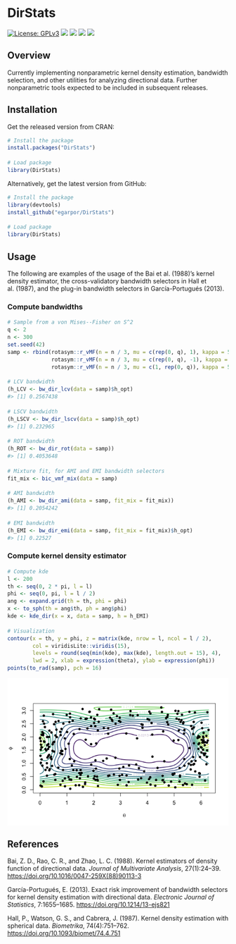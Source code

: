 DirStats
========

[![License:
GPLv3](https://img.shields.io/badge/license-GPLv3-blue.svg)](https://www.gnu.org/licenses/gpl-3.0)
[![](https://travis-ci.org/egarpor/DirStats.svg?branch=master)](https://travis-ci.org/egarpor/DirStats)
[![](https://www.r-pkg.org/badges/version/DirStats?color=green)](https://cran.r-project.org/package=DirStats)
[![](http://cranlogs.r-pkg.org/badges/grand-total/DirStats?color=green)](https://cran.r-project.org/package=DirStats)
[![](http://cranlogs.r-pkg.org/badges/last-month/DirStats?color=green)](https://cran.r-project.org/package=DirStats)

<!-- <img src="" alt="DirStats  hexlogo" align="right" width="200" style="padding: 0 15px; float: right;"/> -->

Overview
--------

Currently implementing nonparametric kernel density estimation,
bandwidth selection, and other utilities for analyzing directional data.
Further nonparametric tools expected to be included in subsequent
releases.

Installation
------------

Get the released version from CRAN:

``` r
# Install the package
install.packages("DirStats")

# Load package
library(DirStats)
```

Alternatively, get the latest version from GitHub:

``` r
# Install the package
library(devtools)
install_github("egarpor/DirStats")

# Load package
library(DirStats)
```

Usage
-----

The following are examples of the usage of the Bai et al. (1988)’s
kernel density estimator, the cross-validatory bandwidth selectors in
Hall et al. (1987), and the plug-in bandwidth selectors in
García-Portugués (2013).

### Compute bandwidths

``` r
# Sample from a von Mises--Fisher on S^2
q <- 2
n <- 300
set.seed(42)
samp <- rbind(rotasym::r_vMF(n = n / 3, mu = c(rep(0, q), 1), kappa = 5),
              rotasym::r_vMF(n = n / 3, mu = c(rep(0, q), -1), kappa = 5),
              rotasym::r_vMF(n = n / 3, mu = c(1, rep(0, q)), kappa = 5))

# LCV bandwidth
(h_LCV <- bw_dir_lcv(data = samp)$h_opt)
#> [1] 0.2567438

# LSCV bandwidth
(h_LSCV <- bw_dir_lscv(data = samp)$h_opt)
#> [1] 0.232965

# ROT bandwidth
(h_ROT <- bw_dir_rot(data = samp))
#> [1] 0.4053648

# Mixture fit, for AMI and EMI bandwidth selectors
fit_mix <- bic_vmf_mix(data = samp)

# AMI bandwidth
(h_AMI <- bw_dir_ami(data = samp, fit_mix = fit_mix))
#> [1] 0.2054242

# EMI bandwidth
(h_EMI <- bw_dir_emi(data = samp, fit_mix = fit_mix)$h_opt)
#> [1] 0.22527
```

### Compute kernel density estimator

``` r
# Compute kde
l <- 200
th <- seq(0, 2 * pi, l = l)
phi <- seq(0, pi, l = l / 2)
ang <- expand.grid(th = th, phi = phi)
x <- to_sph(th = ang$th, ph = ang$phi)
kde <- kde_dir(x = x, data = samp, h = h_EMI)

# Visualization
contour(x = th, y = phi, z = matrix(kde, nrow = l, ncol = l / 2),
        col = viridisLite::viridis(15), 
        levels = round(seq(min(kde), max(kde), length.out = 15), 4), 
        lwd = 2, xlab = expression(theta), ylab = expression(phi))
points(to_rad(samp), pch = 16)
```

<img src="README/README-kde-1.png" style="display: block; margin: auto;" />

References
----------

Bai, Z. D., Rao, C. R., and Zhao, L. C. (1988). Kernel estimators of
density function of directional data. *Journal of Multivariate
Analysis*, 27(1):24–39.
<a href="https://doi.org/10.1016/0047-259X(88)90113-3" class="uri">https://doi.org/10.1016/0047-259X(88)90113-3</a>

García-Portugués, E. (2013). Exact risk improvement of bandwidth
selectors for kernel density estimation with directional data.
*Electronic Journal of Statistics*, 7:1655–1685.
<a href="https://doi.org/10.1214/13-ejs821" class="uri">https://doi.org/10.1214/13-ejs821</a>

Hall, P., Watson, G. S., and Cabrera, J. (1987). Kernel density
estimation with spherical data. *Biometrika*, 74(4):751–762.
<a href="https://doi.org/10.1093/biomet/74.4.751" class="uri">https://doi.org/10.1093/biomet/74.4.751</a>
